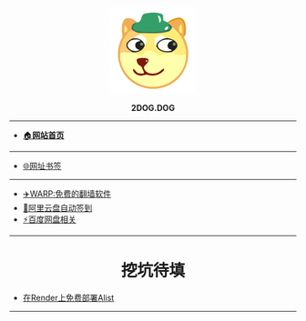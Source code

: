 <div align=center>
<img src="img/dog.svg" alt="" id="LOGO-002" style="width:30%">
<p id="LOGO-001"><b>2DOG.DOG</b></p>
</div>



---
* [🏠**网站首页**](/home.md)
---
* [🌐网址书签](004-webpage)
---
* [✈️WARP:免费的翻墙软件](001-WARP)
* [🤖阿里云盘自动签到](003-alicloud-autocheckin)
* [⚡百度网盘相关](/005-baiduwangpan.md)
---
<div align=center>
<h1>挖坑待填</h1>
</div>

* [在Render上免费部署Alist](002-alist-render)

---